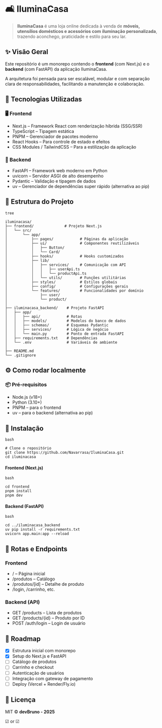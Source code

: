 # 🛋️ IluminaCasa

> **IluminaCasa** é uma loja online dedicada à venda de **móveis, utensílios domésticos e acessórios com** 
> **iluminação personalizada**, trazendo aconchego, praticidade e estilo para seu lar.

## ✨ Visão Geral

Este repositório é um monorepo contendo o **frontend** (com Next.js) e o **backend** (com FastAPI) da aplicação IluminaCasa.

A arquitetura foi pensada para ser escalável, modular e com separação clara de responsabilidades, facilitando a manutenção e colaboração.

## 🧱 Tecnologias Utilizadas

### 🖥️ Frontend

- Next.js – Framework React com renderização híbrida (SSG/SSR)
- TypeScript – Tipagem estática
- PNPM – Gerenciador de pacotes moderno
- React Hooks – Para controle de estado e efeitos
- CSS Modules / TailwindCSS – Para a estilização da aplicação

### 🔌 Backend

- FastAPI – Framework web moderno em Python
- uvicorn – Servidor ASGI de alto desempenho
- Pydantic – Validação e tipagem de dados
- uv – Gerenciador de dependências super rápido (alternativa ao pip)

## 📁 Estrutura do Projeto

```
tree

iluminacasa/
├── frontend/              # Projeto Next.js
│   └── src/
│       └── app/
│           ├── pages/            # Páginas da aplicação
│           ├── ui/               # Componentes reutilizáveis
│           │   ├── Button/
│           │   └── Card/
│           ├── hooks/            # Hooks customizados
│           ├── lib/
│           │   ├── services/     # Comunicação com API
│           │   │   ├── userApi.ts
│           │   │   └── productApi.ts
│           │   └── utils/        # Funções utilitárias
│           ├── styles/           # Estilos globais
│           ├── config/           # Configurações gerais
│           └── features/         # Funcionalidades por domínio
│               ├── user/
│               └── product/
│
├── iluminacasa_backend/    # Projeto FastAPI
│   ├── app/
│   │   ├── api/            # Rotas
│   │   ├── models/         # Modelos do banco de dados
│   │   ├── schemas/        # Esquemas Pydantic
│   │   ├── services/       # Lógica de negócio
│   │   └── main.py         # Ponto de entrada FastAPI
│   ├── requirements.txt    # Dependências
│   └── .env                # Variáveis de ambiente
│
├── README.md
└── .gitignore
```

## ⚙️ Como rodar localmente

### 📦 Pré-requisitos

- Node.js (v18+)
- Python (3.10+)
- PNPM – para o frontend
- uv – para o backend (alternativa ao pip)

## 🔧 Instalação

```
bash

# Clone o repositório
git clone https://github.com/Navarrasa/IluminaCasa.git
cd iluminacasa
```

#### Frontend (Next.js)
```
bash

cd frontend
pnpm install
pnpm dev
```

#### Backend (FastAPI)
```
bash

cd ../iluminacasa_backend
uv pip install -r requirements.txt
uvicorn app.main:app --reload
```

## 🚀 Rotas e Endpoints

### Frontend

- / – Página inicial
- /produtos – Catálogo
- /produtos/[id] – Detalhe de produto
- /login, /carrinho, etc.

### Backend (API)

- GET /products – Lista de produtos
- GET /products/{id} – Produto por ID
- POST /auth/login – Login de usuário

## 📌 Roadmap

-[x] Estrutura inicial com monorepo
-[x] Setup do Next.js e FastAPI
-[ ] Catálogo de produtos
-[ ] Carrinho e checkout
-[ ] Autenticação de usuários
-[ ] Integração com gateway de pagamento
-[ ] Deploy (Vercel + Render/Fly.io)

## 📝 Licença

MIT © **devBruno - 2025**

&#x2611; or &#9745;